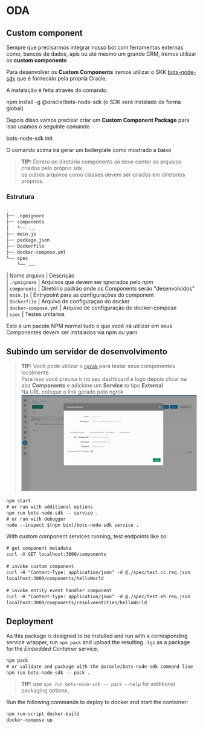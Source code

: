 # ODA


## Custom component
Sempre que precisarmos integrar nosso bot com ferramentas externas como, bancos de dados, apis ou até mesmo um grande CRM, iremos utilizar os **custom components**

Para desenvolver os **Custom Components** iremos utilizar o SKK [bots-node-sdk](https://github.com/oracle/bots-node-sdk) que é fornecido pela propria Oracle.

A instalação é feita através do comando. 

npm install -g @oracle/bots-node-sdk (o SDK será instalado de forma global)

Depois disso vamos precisar criar um **Custom Component Package** para isso usamos o seguinte comando 

bots-node-sdk init <top-level folder path>

O comando acima irá gerar um boilerplate como mostrado a baixo

> **TIP:** Dentro do diretório components só deve conter os arquivos criados pelo próprio sdk   
> os outros arquivos como classes devem ser criados em diretórios proprios.  
> 
### Estrutura

```text
.
├── .npmignore
├── components
│   └── ...
├── main.js
├── package.json
├── Dockerfile
├── docker-compose.yml
└── spec
    └── ...
```
| Nome arquivo | Descrição  
| `.npmignore` | Arquivos que devem ser ignorados pelo _npm_  
| `components` | Diretório padrão onde os Components serão "desenvolvidos"  
| `main.js` | Entrypoint para as configurações do component  
| `Dockerfile` | Arquivo de configuraçao do docker  
| `docker-compose.yml` | Arquivo de configuração do docker-compose   
| `spec` | Testes unitarios   

Este é um pacote NPM normal tudo o que você irá utilizar em seus Componentes devem ser instalados via npm ou yarn 

## Subindo um servidor de desenvolvimento

> **TIP:** Você pode utilizar o  [`ngrok`](https://ngrok.com/) para testar seus componentes localmente.  
> Para isso você precisa ir no seu dashboard e logo depois clicar na aba **Components** e adicione um **Service** to tipo **External**  
> Na URL coloque o link gerado pelo ngrok
> ![Adicionando um service](./images/services.png)  

```shell
npm start
# or run with additional options
npm run bots-node-sdk -- service .
# or run with debugger
node --inspect $(npm bin)/bots-node-sdk service .
```

With custom component services running, test endpoints like so:

```shell
# get component metadata
curl -X GET localhost:3000/components

# invoke custom component
curl -H "Content-Type: application/json" -d @./spec/test.cc.req.json localhost:3000/components/helloWorld

# invoke entity event handler component
curl -H "Content-Type: application/json" -d @./spec/test.eh.req.json localhost:3000/components/resolveentities/helloWorld
```

## Deployment

As this package is designed to be installed and run with a corresponding service
wrapper, run `npm pack` and upload the resulting `.tgz` as a package for
the _Embedded Container_ service.

```shell
npm pack
# or validate and package with the @oracle/bots-node-sdk command line
npm run bots-node-sdk -- pack .
```

> **TIP:** use `npm run bots-node-sdk -- pack --help` for additional packaging
options.

Run the following commands to deploy to docker and start the container:
```shell
npm run-script docker-build
docker-compose up
```
